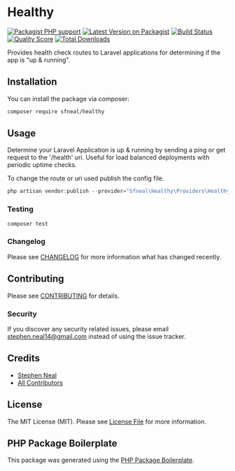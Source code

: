 # Healthy

[![Packagist PHP support](https://img.shields.io/packagist/php-v/sfneal/healthy)](https://packagist.org/packages/sfneal/healthy)
[![Latest Version on Packagist](https://img.shields.io/packagist/v/sfneal/healthy.svg?style=flat-square)](https://packagist.org/packages/sfneal/healthy)
[![Build Status](https://travis-ci.com/sfneal/healthy.svg?branch=master&style=flat-square)](https://travis-ci.com/sfneal/healthy)
[![Quality Score](https://img.shields.io/scrutinizer/g/sfneal/healthy.svg?style=flat-square)](https://scrutinizer-ci.com/g/sfneal/healthy)
[![Total Downloads](https://img.shields.io/packagist/dt/sfneal/healthy.svg?style=flat-square)](https://packagist.org/packages/sfneal/healthy)

Provides health check routes to Laravel applications for determining if the app is "up & running".

## Installation

You can install the package via composer:

```bash
composer require sfneal/healthy
```

## Usage

Determine your Laravel Application is up & running by sending a ping or get request to the '/health' uri.  Useful for load balanced deployments with periodic uptime checks.

To change the route or uri used publish the config file. 
``` php
php artisan vendor:publish --provider="Sfneal\Healthy\Providers\HealthyServiceProvider"
```

### Testing

``` bash
composer test
```

### Changelog

Please see [CHANGELOG](CHANGELOG.md) for more information what has changed recently.

## Contributing

Please see [CONTRIBUTING](CONTRIBUTING.md) for details.

### Security

If you discover any security related issues, please email stephen.neal14@gmail.com instead of using the issue tracker.

## Credits

- [Stephen Neal](https://github.com/sfneal)
- [All Contributors](../../contributors)

## License

The MIT License (MIT). Please see [License File](LICENSE.md) for more information.

## PHP Package Boilerplate

This package was generated using the [PHP Package Boilerplate](https://laravelpackageboilerplate.com).
